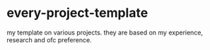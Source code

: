 # every-project-template
my template on various projects. they are based on my experience, research and ofc preference.
